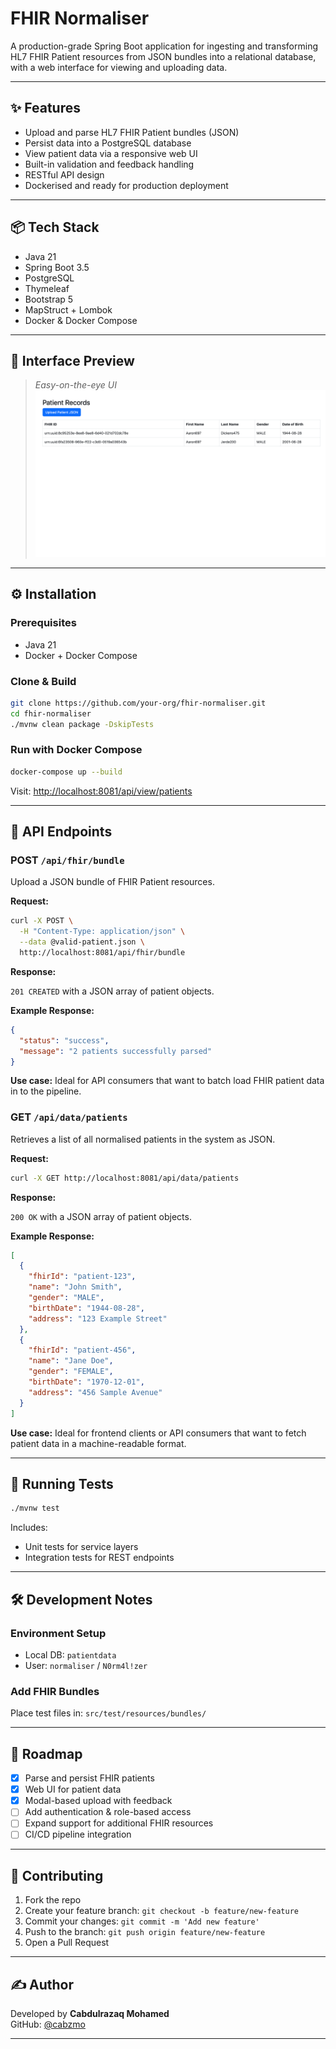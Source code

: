 # FHIR Normaliser

A production-grade Spring Boot application for ingesting and transforming HL7 FHIR Patient resources from JSON bundles into a relational database, with a web interface for viewing and uploading data.

---



## ✨ Features

- Upload and parse HL7 FHIR Patient bundles (JSON)
- Persist data into a PostgreSQL database
- View patient data via a responsive web UI
- Built-in validation and feedback handling
- RESTful API design
- Dockerised and ready for production deployment

---

## 📦 Tech Stack

- Java 21
- Spring Boot 3.5
- PostgreSQL
- Thymeleaf
- Bootstrap 5
- MapStruct + Lombok
- Docker & Docker Compose

---

## 📸 Interface Preview

> *Easy-on-the-eye UI![images/interface.png](images/interface.png)*

---

## ⚙️ Installation

### Prerequisites
- Java 21
- Docker + Docker Compose

### Clone & Build
```bash
git clone https://github.com/your-org/fhir-normaliser.git
cd fhir-normaliser
./mvnw clean package -DskipTests
```

### Run with Docker Compose
```bash
docker-compose up --build
```

Visit: [http://localhost:8081/api/view/patients](http://localhost:8081/api/view/patients)

---

## 📂 API Endpoints

### POST `/api/fhir/bundle`
Upload a JSON bundle of FHIR Patient resources.

**Request:**
```bash
curl -X POST \
  -H "Content-Type: application/json" \
  --data @valid-patient.json \
  http://localhost:8081/api/fhir/bundle
```

**Response:**

`201 CREATED` with a JSON array of patient objects.

**Example Response:**
```json
{
  "status": "success",
  "message": "2 patients successfully parsed"
}
```

**Use case:**
Ideal for API consumers that want to batch load FHIR patient data in to the pipeline.


### GET `/api/data/patients`

Retrieves a list of all normalised patients in the system as JSON.

**Request:**
```bash
curl -X GET http://localhost:8081/api/data/patients
```

**Response:**

`200 OK` with a JSON array of patient objects.

**Example Response:**
```json
[
  {
    "fhirId": "patient-123",
    "name": "John Smith",
    "gender": "MALE",
    "birthDate": "1944-08-28",
    "address": "123 Example Street"
  },
  {
    "fhirId": "patient-456",
    "name": "Jane Doe",
    "gender": "FEMALE",
    "birthDate": "1970-12-01",
    "address": "456 Sample Avenue"
  }
]
```

**Use case:**
Ideal for frontend clients or API consumers that want to fetch patient data in a machine-readable format.


---

## 🧪 Running Tests
```bash
./mvnw test
```
Includes:
- Unit tests for service layers
- Integration tests for REST endpoints

---

## 🛠 Development Notes

### Environment Setup
- Local DB: `patientdata`
- User: `normaliser` / `N0rm4l!zer`

### Add FHIR Bundles
Place test files in: `src/test/resources/bundles/`

---

## 🧭 Roadmap

- [x] Parse and persist FHIR patients
- [x] Web UI for patient data
- [x] Modal-based upload with feedback
- [ ] Add authentication & role-based access
- [ ] Expand support for additional FHIR resources
- [ ] CI/CD pipeline integration

---

## 🤝 Contributing

1. Fork the repo
2. Create your feature branch: `git checkout -b feature/new-feature`
3. Commit your changes: `git commit -m 'Add new feature'`
4. Push to the branch: `git push origin feature/new-feature`
5. Open a Pull Request

---

## ✍️ Author

Developed by **Cabdulrazaq Mohamed**  
GitHub: [@cabzmo](https://github.com/cabzmo)

---